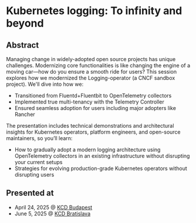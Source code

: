 # Kubernetes logging: To infinity and beyond

## Abstract

Managing change in widely-adopted open source projects has unique challenges. Modernizing core functionalities is like changing the engine of a moving car—how do you ensure a smooth ride for users?
This session explores how we modernized the Logging-operator (a CNCF sandbox project). We'll dive into how we:

- Transitioned from Fluentd+Fluentbit to OpenTelemetry collectors
- Implemented true multi-tenancy with the Telemetry Controller
- Ensured seamless adoption for users including major adopters like Rancher

The presentation includes technical demonstrations and architectural insights for Kubernetes operators, platform engineers, and open-source maintainers, so you’ll learn:

- How to gradually adopt a modern logging architecture using OpenTelemetry collectors in an existing infrastructure without disrupting your current setups
- Strategies for evolving production-grade Kubernetes operators without disrupting users

## Presented at

- April 24, 2025 @ [KCD Budapest](https://community.cncf.io/events/details/cncf-kcd-budapest-presents-kcd-budapest-2025/)
- June 5, 2025 @ [KCD Bratislava](https://community.cncf.io/events/details/cncf-kcd-czech-slovak-presents-kcd-czech-amp-slovak-bratislava-2025/)
